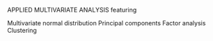 APPLIED MULTIVARIATE ANALYSIS featuring

Multivariate normal distribution
Principal components
Factor analysis
Clustering
